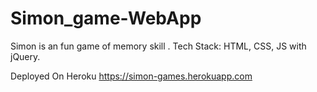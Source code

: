 # Simon_game-WebApp
Simon is an fun game of memory skill . Tech Stack: HTML, CSS, JS with jQuery.

Deployed On Heroku
https://simon-games.herokuapp.com

